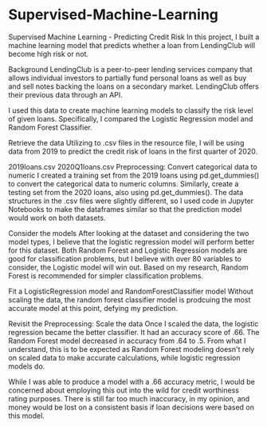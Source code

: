 # Supervised-Machine-Learning

Supervised Machine Learning - Predicting Credit Risk
In this project, I built a machine learning model that predicts whether a loan from LendingClub will become high risk or not.

Background
LendingClub is a peer-to-peer lending services company that allows individual investors to partially fund personal loans as well as buy and sell notes backing the loans on a secondary market. LendingClub offers their previous data through an API.

I used this data to create machine learning models to classify the risk level of given loans. Specifically, I compared the Logistic Regression model and Random Forest Classifier.

Retrieve the data
Utilizing to .csv files in the resource file, I will be using data from 2019 to predict the credit risk of loans in the first quarter of 2020.

2019loans.csv
2020Q1loans.csv
Preprocessing: Convert categorical data to numeric
I created a training set from the 2019 loans using pd.get_dummies() to convert the categorical data to numeric columns. Similarly, create a testing set from the 2020 loans, also using pd.get_dummies(). The data structures in the .csv files were slightly different, so I used code in Jupyter Notebooks to make the dataframes similar so that the prediction model would work on both datasets.

Consider the models
After looking at the dataset and considering the two model types, I believe that the logistic regression model will perform better for this dataset. Both Random Forest and Logistic Regression models are good for classification problems, but I believe with over 80 variables to consider, the Logistic model will win out. Based on my research, Random Forest is recommended for simpler classification problems.

Fit a LogisticRegression model and RandomForestClassifier model
Without scaling the data, the random forest classifier model is prodcuing the most accurate model at this point, defying my prediction.

Revisit the Preprocessing: Scale the data
Once I scaled the data, the logistic regression became the better classifier. It had an accuracy score of .66.
The Random Forest model decreased in accuracy from .64 to .5. From what I understand, this is to be expected as Random Forest modeling doesn't rely on scaled data to make accurate calculations, while logistic regression models do.

While I was able to produce a model with a .66 accuracy metric, I would be concerned about employing this out into the wild for credit worthiness rating purposes. There is still far too much inaccuracy, in my opinion, and money would be lost on a consistent basis if loan decisions were based on this model.
